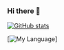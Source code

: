 ### Hi there 👋

[![GitHub stats](https://github-readme-stats.vercel.app/api?username=minhtt159&show_icons=true&theme=synthwave&count_private=true&hide=stars)](https://github.com/anuraghazra/github-readme-stats)

[![My Language](https://github-readme-stats.vercel.app/api/top-langs/?username=minhtt159&layout=compact)]

<!--
**minhtt159/minhtt159** is a ✨ _special_ ✨ repository because its `README.md` (this file) appears on your GitHub profile.

Here are some ideas to get you started:

- 🔭 I’m currently working on ...
- 🌱 I’m currently learning ...
- 👯 I’m looking to collaborate on ...
- 🤔 I’m looking for help with ...
- 💬 Ask me about ...
- 📫 How to reach me: ...
- 😄 Pronouns: ...
- ⚡ Fun fact: ...
-->
